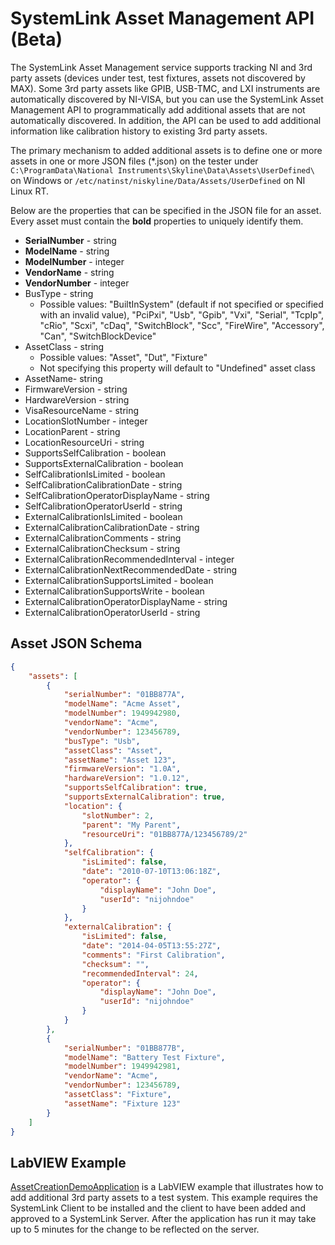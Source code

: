 # SystemLink Asset Management API (Beta)
The SystemLink Asset Management service supports tracking NI and 3rd party assets (devices under test, test fixtures, assets not discovered by MAX).  Some 3rd party assets like GPIB, USB-TMC, and LXI instruments are automatically discovered by NI-VISA, but you can use the SystemLink Asset Management API to programmatically add additional assets that are not automatically discovered.  In addition, the API can be used to add additional information like calibration history to existing 3rd party assets.

The primary mechanism to added additional assets is to define one or more assets in one or more JSON files (*.json) on the tester under ````C:\ProgramData\National Instruments\Skyline\Data\Assets\UserDefined\```` on Windows or ````/etc/natinst/niskyline/Data/Assets/UserDefined```` on NI Linux RT.

Below are the properties that can be specified in the JSON file for an asset.  Every asset must contain the **bold** properties to uniquely identify them.
* **SerialNumber** - string
* **ModelName** - string
* **ModelNumber** - integer
* **VendorName** - string
* **VendorNumber** - integer
* BusType - string
    * Possible values: "BuiltInSystem" (default if not specified or specified with an invalid value), "PciPxi", "Usb", "Gpib", "Vxi", "Serial", "TcpIp", "cRio", "Scxi", "cDaq", "SwitchBlock", "Scc", "FireWire", "Accessory", "Can", "SwitchBlockDevice"
* AssetClass - string
    * Possible values: "Asset", "Dut", "Fixture"
    * Not specifying this property will default to "Undefined" asset class
* AssetName- string
* FirmwareVersion - string
* HardwareVersion - string
* VisaResourceName - string
* LocationSlotNumber - integer
* LocationParent - string
* LocationResourceUri - string
* SupportsSelfCalibration - boolean
* SupportsExternalCalibration - boolean
* SelfCalibrationIsLimited - boolean
* SelfCalibrationCalibrationDate - string
* SelfCalibrationOperatorDisplayName - string
* SelfCalibrationOperatorUserId - string
* ExternalCalibrationIsLimited - boolean
* ExternalCalibrationCalibrationDate - string
* ExternalCalibrationComments - string
* ExternalCalibrationChecksum - string
* ExternalCalibrationRecommendedInterval - integer
* ExternalCalibrationNextRecommendedDate - string
* ExternalCalibrationSupportsLimited - boolean
* ExternalCalibrationSupportsWrite - boolean
* ExternalCalibrationOperatorDisplayName - string
* ExternalCalibrationOperatorUserId - string
 

## Asset JSON Schema
````json
{
    "assets": [
        {
            "serialNumber": "01BB877A",
            "modelName": "Acme Asset",
            "modelNumber": 1949942980,
            "vendorName": "Acme",
            "vendorNumber": 123456789,
            "busType": "Usb",
            "assetClass": "Asset",
            "assetName": "Asset 123",
            "firmwareVersion": "1.0A",
            "hardwareVersion": "1.0.12",
            "supportsSelfCalibration": true,
            "supportsExternalCalibration": true,
            "location": {
                "slotNumber": 2,
                "parent": "My Parent",
                "resourceUri": "01BB877A/123456789/2"
            },
            "selfCalibration": {
                "isLimited": false,
                "date": "2010-07-10T13:06:18Z",
                "operator": {
                    "displayName": "John Doe",
                    "userId": "nijohndoe"
                }
            },
            "externalCalibration": {
                "isLimited": false,
                "date": "2014-04-05T13:55:27Z",
                "comments": "First Calibration",
                "checksum": "",
                "recommendedInterval": 24,
                "operator": {
                    "displayName": "John Doe",
                    "userId": "nijohndoe"
                }
            }
        },
        {
            "serialNumber": "01BB877B",
            "modelName": "Battery Test Fixture",
            "modelNumber": 1949942981,
            "vendorName": "Acme",
            "vendorNumber": 123456789,
            "assetClass": "Fixture",
            "assetName": "Fixture 123"
        }
    ]
}
````


## LabVIEW Example
[AssetCreationDemoApplication](https://github.com/joshuaprewitt/systemlink-asset-management-api/tree/master/AssetCreationDemoApplication) is a LabVIEW example that illustrates how to add additional 3rd party assets to a test system. This example requires the SystemLink Client to be installed and the client to have been added and approved to a SystemLink Server.  After the application has run it may take up to 5 minutes for the change to be reflected on the server.

